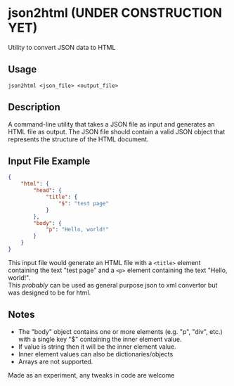 # json2html (UNDER CONSTRUCTION YET)
Utility to convert JSON data to HTML

## Usage
```
json2html <json_file> <output_file>
```
## Description
A command-line utility that takes a JSON file as input and generates an HTML file as output. The JSON file should contain a valid JSON object that represents the structure of the HTML document.

## Input File Example
```json
{
    "html": {
        "head": {
            "title": {
                "$": "test page"
            }
        },
        "body": {
            "p": "Hello, world!"
        }
    }
}
```
This input file would generate an HTML file with a `<title>` element containing the text "test page" and a `<p>` element containing the text "Hello, world!".\
This _probably_ can be used as general purpose json to xml convertor but was designed to be for html.

## Notes
* The "body" object contains one or more elements (e.g. "p", "div", etc.) with a single key "$" containing the inner element value.
* If value is string then it will be the inner element value.
* Inner element values can also be dictionaries/objects
* Arrays are not supported.

Made as an experiment, any tweaks in code are welcome